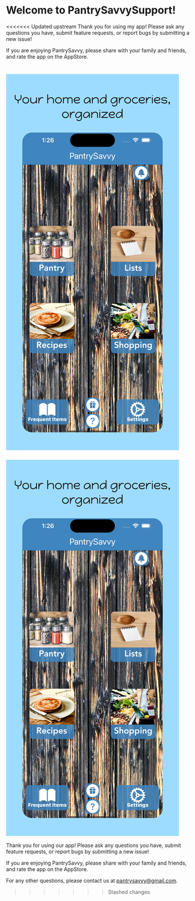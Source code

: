 # Welcome to PantrySavvySupport!

<<<<<<< Updated upstream
Thank you for using my app! Please ask any questions you have, submit feature requests, or report bugs by submitting a new issue!

If you are enjoying PantrySavvy, please share with your family and friends, and rate the app on the AppStore.

![pantrysavvy_homescreen.png](resources/pantrysavvy_homescreen.png)
=======
![pantrysavvy_homescreen.png](resources/pantrysavvy_homescreen.png)

Thank you for using our app! Please ask any questions you have, submit feature requests, or report bugs by submitting a new issue!

If you are enjoying PantrySavvy, please share with your family and friends, and rate the app on the AppStore.

For any other questions, please contact us at pantrysavvy@gmail.com.
>>>>>>> Stashed changes
